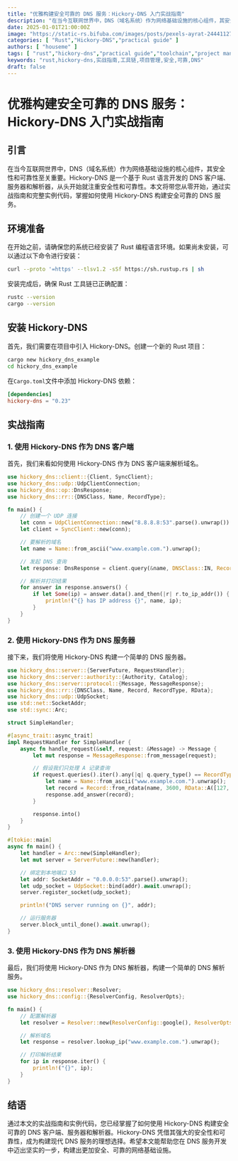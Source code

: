```yaml
---
title: "优雅构建安全可靠的 DNS 服务：Hickory-DNS 入门实战指南"
description: "在当今互联网世界中，DNS（域名系统）作为网络基础设施的核心组件，其安全性和可靠性至关重要。Hickory-DNS 是一个基于 Rust 语言开发的 DNS 客户端、服务器和解析器，从头开始就注重安全性和可靠性。本文将带您从零开始，通过实战指南和完整实例代码，掌握如何使用 Hickory-DNS 构建安全可靠的 DNS 服务。"
date: 2025-01-01T21:00:00Z
image: "https://static-rs.bifuba.com/images/posts/pexels-ayrat-244411276-30003668-1920.jpg"
categories: [ "Rust","Hickory-DNS","practical guide" ]
authors: [ "houseme" ]
tags: [ "rust","hickory-dns","practical guide","toolchain","project management","security","reliability","DNS" ]
keywords: "rust,hickory-dns,实战指南,工具链,项目管理,安全,可靠,DNS"
draft: false
---
```


# 优雅构建安全可靠的 DNS 服务：Hickory-DNS 入门实战指南

## 引言

在当今互联网世界中，DNS（域名系统）作为网络基础设施的核心组件，其安全性和可靠性至关重要。Hickory-DNS 是一个基于 Rust 语言开发的 DNS 客户端、服务器和解析器，从头开始就注重安全性和可靠性。本文将带您从零开始，通过实战指南和完整实例代码，掌握如何使用 Hickory-DNS 构建安全可靠的 DNS 服务。

## 环境准备

在开始之前，请确保您的系统已经安装了 Rust 编程语言环境。如果尚未安装，可以通过以下命令进行安装：

```bash
curl --proto '=https' --tlsv1.2 -sSf https://sh.rustup.rs | sh
```

安装完成后，确保 Rust 工具链已正确配置：

```bash
rustc --version
cargo --version
```

## 安装 Hickory-DNS

首先，我们需要在项目中引入 Hickory-DNS。创建一个新的 Rust 项目：

```bash
cargo new hickory_dns_example
cd hickory_dns_example
```

在`Cargo.toml`文件中添加 Hickory-DNS 依赖：

```toml
[dependencies]
hickory-dns = "0.23"
```

## 实战指南

### 1. 使用 Hickory-DNS 作为 DNS 客户端

首先，我们来看如何使用 Hickory-DNS 作为 DNS 客户端来解析域名。

```rust
use hickory_dns::client::{Client, SyncClient};
use hickory_dns::udp::UdpClientConnection;
use hickory_dns::op::DnsResponse;
use hickory_dns::rr::{DNSClass, Name, RecordType};

fn main() {
    // 创建一个 UDP 连接
    let conn = UdpClientConnection::new("8.8.8.8:53".parse().unwrap()).unwrap();
    let client = SyncClient::new(conn);

    // 要解析的域名
    let name = Name::from_ascii("www.example.com.").unwrap();

    // 发起 DNS 查询
    let response: DnsResponse = client.query(&name, DNSClass::IN, RecordType::A).unwrap();

    // 解析并打印结果
    for answer in response.answers() {
        if let Some(ip) = answer.data().and_then(|r| r.to_ip_addr()) {
            println!("{} has IP address {}", name, ip);
        }
    }
}
```

### 2. 使用 Hickory-DNS 作为 DNS 服务器

接下来，我们将使用 Hickory-DNS 构建一个简单的 DNS 服务器。

```rust
use hickory_dns::server::{ServerFuture, RequestHandler};
use hickory_dns::server::authority::{Authority, Catalog};
use hickory_dns::server::protocol::{Message, MessageResponse};
use hickory_dns::rr::{DNSClass, Name, Record, RecordType, RData};
use hickory_dns::udp::UdpSocket;
use std::net::SocketAddr;
use std::sync::Arc;

struct SimpleHandler;

#[async_trait::async_trait]
impl RequestHandler for SimpleHandler {
    async fn handle_request(&self, request: &Message) -> Message {
        let mut response = MessageResponse::from_message(request);

        // 假设我们只处理 A 记录查询
        if request.queries().iter().any(|q| q.query_type() == RecordType::A) {
            let name = Name::from_ascii("www.example.com.").unwrap();
            let record = Record::from_rdata(name, 3600, RData::A([127, 0, 0, 1].into()));
            response.add_answer(record);
        }

        response.into()
    }
}

#[tokio::main]
async fn main() {
    let handler = Arc::new(SimpleHandler);
    let mut server = ServerFuture::new(handler);

    // 绑定到本地端口 53
    let addr: SocketAddr = "0.0.0.0:53".parse().unwrap();
    let udp_socket = UdpSocket::bind(addr).await.unwrap();
    server.register_socket(udp_socket);

    println!("DNS server running on {}", addr);

    // 运行服务器
    server.block_until_done().await.unwrap();
}
```

### 3. 使用 Hickory-DNS 作为 DNS 解析器

最后，我们将使用 Hickory-DNS 作为 DNS 解析器，构建一个简单的 DNS 解析服务。

```rust
use hickory_dns::resolver::Resolver;
use hickory_dns::config::{ResolverConfig, ResolverOpts};

fn main() {
    // 配置解析器
    let resolver = Resolver::new(ResolverConfig::google(), ResolverOpts::default()).unwrap();

    // 解析域名
    let response = resolver.lookup_ip("www.example.com.").unwrap();

    // 打印解析结果
    for ip in response.iter() {
        println!("{}", ip);
    }
}
```

## 结语

通过本文的实战指南和实例代码，您已经掌握了如何使用 Hickory-DNS 构建安全可靠的 DNS 客户端、服务器和解析器。Hickory-DNS 凭借其强大的安全性和可靠性，成为构建现代 DNS 服务的理想选择。希望本文能帮助您在 DNS 服务开发中迈出坚实的一步，构建出更加安全、可靠的网络基础设施。
